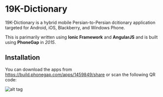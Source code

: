 # 19K-Dictionary

19K-Dictionary is a hybrid mobile Persian-to-Persian dcitionary application targeted for Android, iOS, Blackberry, and Windows Phone. 

This is parimarily written using **Ionic Framework** and **AngularJS** and is built using **PhoneGap** in *2015*.

## Installation

You can download the apps from https://build.phonegap.com/apps/1459849/share or scan the following QR code:

![alt tag](https://chart.googleapis.com/chart?chs=150x150&cht=qr&chl=https://build.phonegap.com/apps/1459849/install/5EJXP8k6yMXLZEuJ2gUj&chld=L|1&choe=UTF-8)
